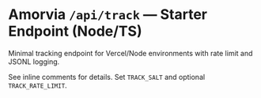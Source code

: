 # Amorvia `/api/track` — Starter Endpoint (Node/TS)

Minimal tracking endpoint for Vercel/Node environments with rate limit and JSONL logging.

See inline comments for details. Set `TRACK_SALT` and optional `TRACK_RATE_LIMIT`.
